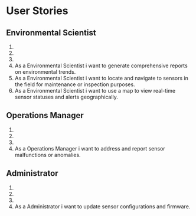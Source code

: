 # User Stories

## Environmental Scientist

1. 
2. 
3.
4. As a Environmental Scientist i want to generate comprehensive reports on environmental trends.
5. As a Environmental Scientist i want to locate and navigate to sensors in the field for maintenance or inspection purposes. 
6. As a Environmental Scientist i want to use a map to view real-time sensor statuses and alerts geographically.

## Operations Manager

1. 
2.
3.
4. As a Operations Manager i want to address and report sensor malfunctions or anomalies.

## Administrator

1.
2.
3.
4. As a Administrator i want to update sensor configurations and firmware.